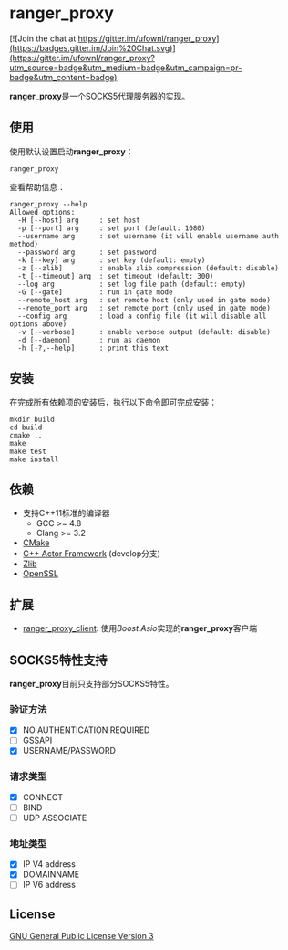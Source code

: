 # ranger_proxy
[![Join the chat at https://gitter.im/ufownl/ranger_proxy](https://badges.gitter.im/Join%20Chat.svg)](https://gitter.im/ufownl/ranger_proxy?utm_source=badge&utm_medium=badge&utm_campaign=pr-badge&utm_content=badge)

**ranger_proxy**是一个SOCKS5代理服务器的实现。

## 使用
使用默认设置启动**ranger_proxy**：
```
ranger_proxy
```
查看帮助信息：
```
ranger_proxy --help
Allowed options:
  -H [--host] arg     : set host
  -p [--port] arg     : set port (default: 1080)
  --username arg      : set username (it will enable username auth method)
  --password arg      : set password
  -k [--key] arg      : set key (default: empty)
  -z [--zlib]         : enable zlib compression (default: disable)
  -t [--timeout] arg  : set timeout (default: 300)
  --log arg           : set log file path (default: empty)
  -G [--gate]         : run in gate mode
  --remote_host arg   : set remote host (only used in gate mode)
  --remote_port arg   : set remote port (only used in gate mode)
  --config arg        : load a config file (it will disable all options above)
  -v [--verbose]      : enable verbose output (default: disable)
  -d [--daemon]       : run as daemon
  -h [-?,--help]      : print this text
```

## 安装
在完成所有依赖项的安装后，执行以下命令即可完成安装：
```
mkdir build
cd build
cmake ..
make
make test
make install
```

## 依赖
* 支持C++11标准的编译器
  * GCC >= 4.8
  * Clang >= 3.2
* [CMake](http://www.cmake.org)
* [C++ Actor Framework](https://github.com/actor-framework/actor-framework) (develop分支)
* [Zlib](http://www.zlib.net)
* [OpenSSL](http://www.openssl.org)

## 扩展
* [ranger_proxy_client](https://github.com/Lingxi-Li/ranger_proxy_client): 使用*Boost.Asio*实现的**ranger_proxy**客户端

## SOCKS5特性支持
**ranger_proxy**目前只支持部分SOCKS5特性。

### 验证方法
- [x] NO AUTHENTICATION REQUIRED
- [ ] GSSAPI
- [x] USERNAME/PASSWORD

### 请求类型
- [x] CONNECT
- [ ] BIND
- [ ] UDP ASSOCIATE

### 地址类型
- [x] IP V4 address
- [x] DOMAINNAME
- [ ] IP V6 address

## License
[GNU General Public License Version 3](http://www.gnu.org/licenses/)

